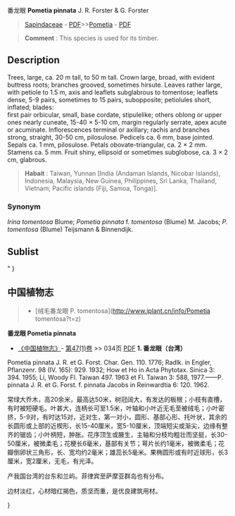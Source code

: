 番龙眼 **Pometia pinnata** J. R. Forster & G. Forster

> [Sapindaceae](http://www.iplant.cn/info/Sapindaceae?t=foc) - [PDF](http://www.iplant.cn/foc/pdf/Sapindaceae.pdf)>>[Pometia](http://www.iplant.cn/info/Pometia?t=foc) - [PDF](http://www.iplant.cn/foc/pdf/Pometia.pdf)

> **Comment** : 
> This species is used for its timber.

## Description

Trees, large, ca. 20 m tall, to 50 m tall. Crown large, broad, with evident buttress roots; branches grooved, sometimes hirsute. Leaves rather large, with petiole to 1.5 m, axis and leaflets subglabrous to tomentose; leaflets dense, 5-9 pairs, sometimes to 15 pairs, subopposite; petiolules short, inflated; blades: <br clear=all> first pair orbicular, small, base cordate, stipulelike; others oblong or upper ones nearly cuneate, 15-40 × 5-10 cm, margin regularly serrate, apex acute or acuminate. Inflorescences terminal or axillary; rachis and branches strong, straight, 30-50 cm, pilosulose. Pedicels ca. 6 mm, base jointed. Sepals ca. 1 mm, pilosulose. Petals obovate-triangular, ca. 2 × 2 mm. Stamens ca. 5 mm. Fruit shiny, ellipsoid or sometimes subglobose, ca. 3 × 2 cm, glabrous.

> **Habait** : 
> Taiwan, Yunnan [India (Andaman Islands, Nicobar Islands), Indonesia, Malaysia, New Guinea, Philippines, Sri Lanka, Thailand, Vietnam; Pacific islands (Fiji, Samoa, Tonga)].

### Synonym
*Irina tomentosa* Blume; *Pometia pinnata* f. *tomentosa* (Blume) M. Jacobs; *P. tomentosa* (Blume) Teijsmann & Binnendijk.

## Sublist
"
}
## 中国植物志

> * [绒毛番龙眼  P.  tomentosa](http://www.iplant.cn/info/Pometia tomentosa?t=z)

**番龙眼 Pometia pinnata**

* [《中国植物志》](http://www.iplant.cn/frps)- [第47(1)卷](http://www.iplant.cn/frps/vol/47(1)) >> 034页 [PDF](http://www.iplant.cn/frps/pdf/47(1)/034.PDF)
**1. 番龙眼（台湾）**

Pometia pinnata J. R. et G. Forst. Char. Gen. 110. 1776; Radlk. in Engler, Pflanzenr. 98 (IV. 165): 929. 1932; How et Ho in Acta Phytotax. Sinica 3: 394. 1955; Li, Woody Fl. Taiwan 497. 1963 et Fl. Taiwan 3: 588, 1977.——P. pinnata J. R. et G. Forst. f. pinnata Jacobs in Reinwardtia 6: 120. 1962.

常绿大乔木，高20余米，最高达50米，树冠阔大，有发达的板根；小枝有直槽，有时被短硬毛。叶甚大，连柄长可至1.5米，叶轴和小叶近无毛至被绒毛；小叶密挤，5-9对，有时达15对，近对生，第一对小，圆形、基部心形、托叶状，其余的长圆形或上部的近楔形，长15-40厘米，宽5-10厘米，顶端短尖或渐尖，边缘有整齐的锯齿；小叶柄短，肿胀。花序顶生或腋生，主轴和分枝均粗壮而坚挺，长30-50厘米，被微柔毛；花梗长6毫米，基部有关节；萼片长约1毫米，被微柔毛；花瓣倒卵状三角形，长、宽均约2毫米；雄蕊长5毫米。果椭圆形或有时近球形，长3厘米，宽2厘米，无毛，有光泽。

产我国台湾的台东和兰屿。菲律宾至萨摩亚群岛也有分布。

边材淡红，心材暗红揭色，质坚而重，是优良建筑用材。

}